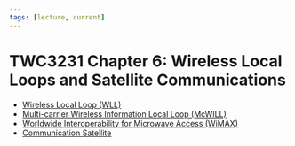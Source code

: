 ```yaml
---
tags: [lecture, current]
---
```


# TWC3231 Chapter 6: Wireless Local Loops and Satellite Communications

- [Wireless Local Loop (WLL)](202303300850.md)
- [Multi-carrier Wireless Information Local Loop (McWILL)](202305181302.md)
- [Worldwide Interoperability for Microwave Access (WiMAX)](202305181312.md)
- [Communication Satellite](202305181323.md)
